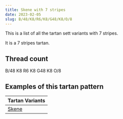 ```yaml
---
title: Skene with 7 stripes
date: 2023-02-05
slug: B/48/K8/R6/K8/G48/K8/O/8
---
```

This is a list of all the tartan sett variants with 7 stripes.

It is a 7 stripes tartan.


## Thread count
B/48 K8 R6 K8 G48 K8 O/8

## Examples of this tartan pattern

| Tartan Variants |
|---------------|
| [Skene](/variants/b/48/k8/r6/k8/g48/k8/o/8-b304080-g008000-k000000-off8500-rc00000)||
